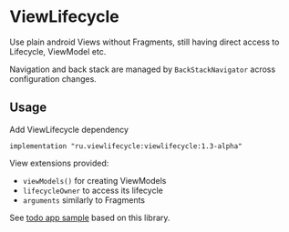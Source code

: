 # ViewLifecycle

Use plain android Views without Fragments, still having direct access to Lifecycle, ViewModel etc. 

Navigation and back stack are managed by ```BackStackNavigator``` across configuration changes.

## Usage

Add ViewLifecycle dependency
```
implementation "ru.viewlifecycle:viewlifecycle:1.3-alpha"
```
View extensions provided:
* ```viewModels()``` for creating ViewModels
* ```lifecycleOwner``` to access its lifecycle
* ```arguments``` similarly to Fragments

See [todo app sample](https://github.com/es-andreev/android-architecture/tree/todo-mvvm-live-kotlin-fragmentless) based on this library.
